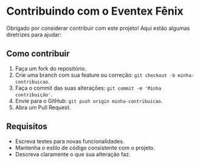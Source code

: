 # Contribuindo com o Eventex Fênix

Obrigado por considerar contribuir com este projeto! Aqui estão algumas diretrizes para ajudar:

## Como contribuir

1. Faça um fork do repositório.
2. Crie uma branch com sua feature ou correção: `git checkout -b minha-contribuicao`.
3. Faça o commit das suas alterações: `git commit -m 'Minha contribuição'`.
4. Envie para o GitHub: `git push origin minha-contribuicao`.
5. Abra um Pull Request.

## Requisitos

- Escreva testes para novas funcionalidades.
- Mantenha o estilo de código consistente com o projeto.
- Descreva claramente o que sua alteração faz.
